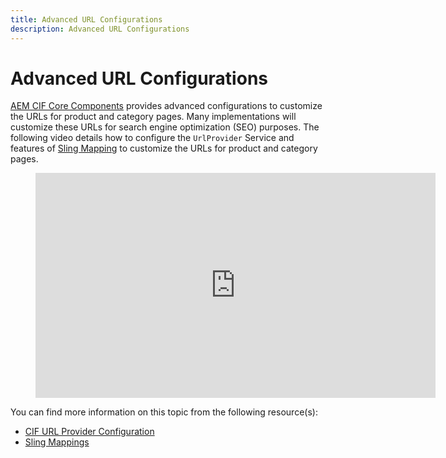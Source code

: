 ```yaml
---
title: Advanced URL Configurations
description: Advanced URL Configurations
---
```



# Advanced URL Configurations

[AEM CIF Core Components](https://github.com/adobe/aem-core-cif-components) provides advanced configurations to customize the URLs for product and category pages. Many implementations will customize these URLs for search engine optimization (SEO) purposes.  The following video details how to configure the `UrlProvider` Service and features of [Sling Mapping](https://sling.apache.org/documentation/the-sling-engine/mappings-for-resource-resolution.html) to customize the URLs for product and category pages.

<figure class="video_container">
  <iframe title="Adobe Video Publishing Cloud Player" width="640" height="360" src="https://video.tv.adobe.com/v/34350/?quality=12&learn=on" frameborder="0" webkitallowfullscreen mozallowfullscreen allowfullscreen scrolling="no"></iframe>
</figure>

You can find more information on this topic from the following resource(s):

- [CIF URL Provider Configuration](https://github.com/adobe/aem-core-cif-components/wiki/configuration#configuring-and-customising-product-and-category-pages-urls)
- [Sling Mappings](https://sling.apache.org/documentation/the-sling-engine/mappings-for-resource-resolution.html)